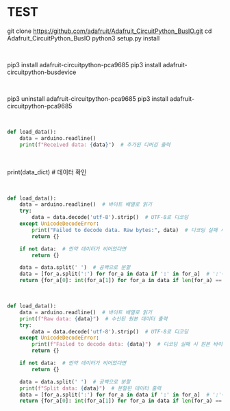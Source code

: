 # TEST

git clone https://github.com/adafruit/Adafruit_CircuitPython_BusIO.git
cd Adafruit_CircuitPython_BusIO
python3 setup.py install


<br>


pip3 install adafruit-circuitpython-pca9685
pip3 install adafruit-circuitpython-busdevice


<br>


pip3 uninstall adafruit-circuitpython-pca9685
pip3 install adafruit-circuitpython-pca9685



<br>

```python
def load_data():
    data = arduino.readline()
    print(f"Received data: {data}")  # 추가된 디버깅 출력
```

<br>

print(data_dict)  # 데이터 확인


<br>

```python
def load_data():
    data = arduino.readline()  # 바이트 배열로 읽기
    try:
        data = data.decode('utf-8').strip()  # UTF-8로 디코딩
    except UnicodeDecodeError:
        print("Failed to decode data. Raw bytes:", data)  # 디코딩 실패 시 원본 바이트 출력
        return {}

    if not data:  # 만약 데이터가 비어있다면
        return {}

    data = data.split(' ')  # 공백으로 분할
    data = [for_a.split(':') for for_a in data if ':' in for_a]  # ':'이 포함된 항목만 처리
    return {for_a[0]: int(for_a[1]) for for_a in data if len(for_a) == 2}  # 딕셔너리 반환
```


<br>

```python
def load_data():
    data = arduino.readline()  # 바이트 배열로 읽기
    print(f"Raw data: {data}")  # 수신된 원본 데이터 출력
    try:
        data = data.decode('utf-8').strip()  # UTF-8로 디코딩
    except UnicodeDecodeError:
        print(f"Failed to decode data: {data}")  # 디코딩 실패 시 원본 바이트 출력
        return {}

    if not data:  # 만약 데이터가 비어있다면
        return {}

    data = data.split(' ')  # 공백으로 분할
    print(f"Split data: {data}")  # 분할된 데이터 출력
    data = [for_a.split(':') for for_a in data if ':' in for_a]  # ':'이 포함된 항목만 처리
    return {for_a[0]: int(for_a[1]) for for_a in data if len(for_a) == 2}  # 딕셔너리 반환
```